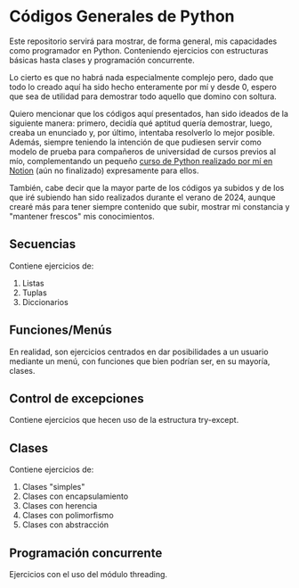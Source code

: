 # Códigos Generales de Python

Este repositorio servirá para mostrar, de forma general, mis capacidades como programador en Python. Conteniendo ejercicios con estructuras básicas hasta clases y programación concurrente.

Lo cierto es que no habrá nada especialmente complejo pero, dado que todo lo creado aquí ha sido hecho enteramente por mí y desde 0, espero que sea de utilidad para demostrar todo aquello que domino con soltura.

Quiero mencionar que los códigos aquí presentados, han sido ideados de la siguiente manera: primero, decidía qué aptitud quería demostrar, luego, creaba un enunciado y, por último, intentaba resolverlo lo mejor posible.
Además, siempre teniendo la intención de que pudiesen servir como modelo de prueba para compañeros de universidad de cursos previos al mío, complementando un pequeño [curso de Python realizado por mí en Notion](https://husky-hole-68d.notion.site/Python-e0dac53423bc4a90b07a26e8501b5c85) (aún no finalizado) expresamente para ellos.

También, cabe decir que la mayor parte de los códigos ya subidos y de los que iré subiendo han sido realizados durante el verano de 2024, aunque crearé más para tener siempre contenido que subir, mostrar mi constancia y "mantener frescos" mis conocimientos.

## Secuencias

Contiene ejercicios de:

1. Listas
2. Tuplas
3. Diccionarios

## Funciones/Menús

En realidad, son ejercicios centrados en dar posibilidades a un usuario mediante un menú, con funciones que bien podrían ser, en su mayoría, clases.

## Control de excepciones

Contiene ejercicios que hecen uso de la estructura try-except.

## Clases

Contiene ejercicios de:

1. Clases "simples"
2. Clases con encapsulamiento
3. Clases con herencia
4. Clases con polimorfismo
5. Clases con abstracción

## Programación concurrente

Ejercicios con el uso del módulo threading.

